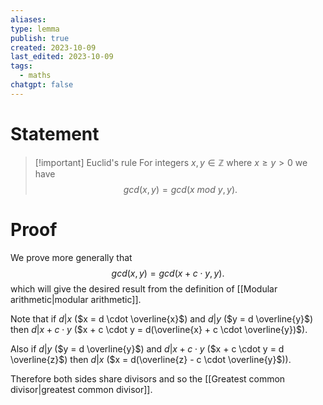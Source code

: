 ```yaml
---
aliases: 
type: lemma
publish: true
created: 2023-10-09
last_edited: 2023-10-09
tags:
  - maths
chatgpt: false
---
```

# Statement

>[!important] Euclid's rule
>For integers $x,y \in \mathbb{Z}$ where $x \geq y > 0$ we have
>$$gcd(x,y) = gcd(x \ mod \ y, y).$$

# Proof

We prove more generally that 
$$gcd(x,y) = gcd(x + c\cdot y, y).$$
which will give the desired result from the definition of [[Modular arithmetic|modular arithmetic]].

Note that if $d \vert x$ ($x = d \cdot \overline{x}$) and $d \vert y$ ($y = d \overline{y}$) then $d \vert x + c \cdot y$ ($x + c \cdot y = d(\overline{x} + c \cdot \overline{y})$).

Also if $d \vert y$ ($y = d \overline{y}$) and $d \vert x + c \cdot y$ ($x + c \cdot y = d \overline{z}$) then $d \vert x$ ($x = d(\overline{z} - c \cdot \overline{y}$)).

Therefore both sides share divisors and so the [[Greatest common divisor|greatest common divisor]].